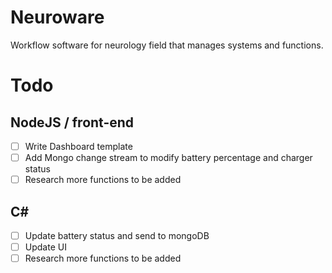 # Neuroware
Workflow software for neurology field that manages systems and functions.

# Todo
##	NodeJS / front-end
- [ ] Write Dashboard template
- [ ] Add Mongo change stream to modify battery percentage and charger status
- [ ] Research more functions to be added
##	C#
- [ ] Update battery status and send to mongoDB
- [ ] Update UI
- [ ] Research more functions to be added
